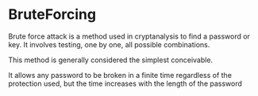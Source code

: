 # BruteForcing
Brute force attack is a method used in cryptanalysis to find a password or key. It involves testing, one by one, all possible combinations. 

This method is generally considered the simplest conceivable.

It allows any password to be broken in a finite time regardless of the protection used, but the time increases with the length of the password